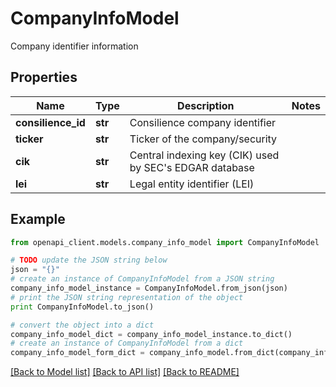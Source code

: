 # CompanyInfoModel

Company identifier information

## Properties

Name | Type | Description | Notes
------------ | ------------- | ------------- | -------------
**consilience_id** | **str** | Consilience company identifier | 
**ticker** | **str** | Ticker of the company/security | 
**cik** | **str** | Central indexing key (CIK) used by SEC&#39;s EDGAR database | 
**lei** | **str** | Legal entity identifier (LEI) | 

## Example

```python
from openapi_client.models.company_info_model import CompanyInfoModel

# TODO update the JSON string below
json = "{}"
# create an instance of CompanyInfoModel from a JSON string
company_info_model_instance = CompanyInfoModel.from_json(json)
# print the JSON string representation of the object
print CompanyInfoModel.to_json()

# convert the object into a dict
company_info_model_dict = company_info_model_instance.to_dict()
# create an instance of CompanyInfoModel from a dict
company_info_model_form_dict = company_info_model.from_dict(company_info_model_dict)
```
[[Back to Model list]](../README.md#documentation-for-models) [[Back to API list]](../README.md#documentation-for-api-endpoints) [[Back to README]](../README.md)



